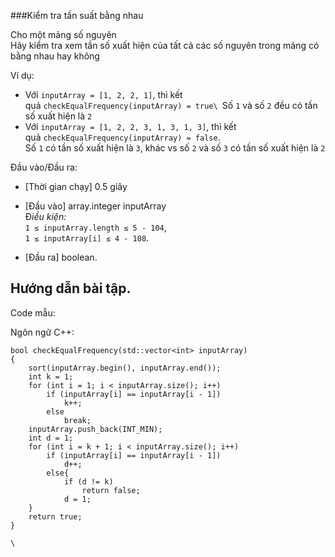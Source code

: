 ###Kiểm tra tần suất bằng nhau

Cho một mảng số nguyên\
Hãy kiểm tra xem tần số xuất hiện của tất cả các số nguyên trong mảng có bằng nhau hay không

Ví dụ:

-   Với `inputArray = [1, 2, 2, 1]`, thì kết quả `checkEqualFrequency(inputArray) = true\
    `Số `1` và số `2` đều có tần số xuất hiện là `2`
-   Với `inputArray = [1, 2, 2, 3, 1, 3, 1, 3]`, thì kết quả `checkEqualFrequency(inputArray) = false`.\
    Số `1` có tần số xuất hiện là `3`, khác vs số `2` và số `3` có tần số xuất hiện là `2`

Đầu vào/Đầu ra:

-   [Thời gian chạy] 0.5 giây

-   [Đầu vào] array.integer inputArray\
    Đ*iều kiện:*\
    `1 ≤ inputArray.length ≤ 5 - 104`,\
    `1 ≤ inputArray[i] ≤ 4 - 108`.

-   [Đầu ra] boolean.

Hướng dẫn bài tập.
------------------

Code mẫu:

Ngôn ngữ C++:

```
bool checkEqualFrequency(std::vector<int> inputArray)
{
    sort(inputArray.begin(), inputArray.end());
    int k = 1;
    for (int i = 1; i < inputArray.size(); i++)
        if (inputArray[i] == inputArray[i - 1])
            k++;
        else
            break;
    inputArray.push_back(INT_MIN);
    int d = 1;
    for (int i = k + 1; i < inputArray.size(); i++)
        if (inputArray[i] == inputArray[i - 1])
            d++;
        else{
            if (d != k)
                return false;
            d = 1;
    }
    return true;
}

```

`\
`

[](https://codelearn.io/learning/thuat-toan-can-ban/3778#)